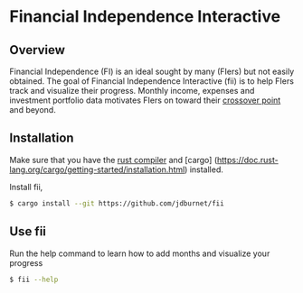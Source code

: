 # Financial Independence Interactive

## Overview

Financial Independence (FI) is an ideal sought by many (FIers) but not easily obtained.
The goal of Financial Independence Interactive (fii) is to help FIers track and
visualize their progress. Monthly income, expenses and investment portfolio
data motivates FIers on toward their [crossover
point](https://www.getrichslowly.org/crossover-point/) and beyond.

## Installation

Make sure that you have the [rust
compiler](https://doc.rust-lang.org/book/second-edition/ch01-1-installation.html) and [cargo] (https://doc.rust-lang.org/cargo/getting-started/installation.html) installed.

Install fii,

```bash
$ cargo install --git https://github.com/jdburnet/fii
```

## Use fii

Run the help command to learn how to add months and visualize your progress

```bash
$ fii --help
```
